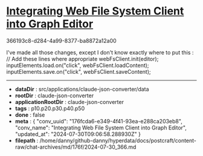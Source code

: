 # [Integrating Web File System Client into Graph Editor](https://claude.ai/chat/176fcda6-e349-4f41-93ea-e288ca203eb8)

366193c8-d284-4a99-8377-ba8872a12a00

I've made all those changes, except I don't know exactly where to put this :
// Add these lines where appropriate webFsClient.init(editor); inputElements.load.on("click", webFsClient.loadContent); inputElements.save.on("click", webFsClient.saveContent);

---

* **dataDir** : src/applications/claude-json-converter/data
* **rootDir** : claude-json-converter
* **applicationRootDir** : claude-json-converter
* **tags** : p10.p20.p30.p40.p50
* **done** : false
* **meta** : {
  "conv_uuid": "176fcda6-e349-4f41-93ea-e288ca203eb8",
  "conv_name": "Integrating Web File System Client into Graph Editor",
  "updated_at": "2024-07-30T09:06:58.288930Z"
}
* **filepath** : /home/danny/github-danny/hyperdata/docs/postcraft/content-raw/chat-archives/md/176f/2024-07-30_366.md